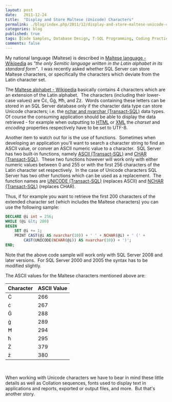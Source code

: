 ```yaml
---
layout: post
date:   2011-12-24
title:  "Display and Store Maltese (Unicode) Characters"
permalink: ./blog/index.php/2011/12/display-and-store-maltese-unicode-characters/
categories: blog
published: true
tags: [Code Samples, Database Design, T-SQL Programming, Coding Practices, data types, Development, SQL Server, Storage, Testing]
comments: false
---
```

My national language (Maltese) is described in [Maltese language - Wikipedia](http://en.wikipedia.org/wiki/Maltese_language/) as _"the only Semitic language written in the Latin alphabet in its standard form"_.  I was recently asked whether SQL Server can store Maltese characters, or specifically the characters which deviate from the Latin character set.

The [Maltese alphabet - Wikipedia](http://en.wikipedia.org/wiki/Maltese_alphabet/) basically contains 4 characters which are an extension of the Latin alphabet.  The characters (including their lower-case values) are Ċċ, Ġġ, Ħħ, and Żż.  Words containing these letters can be stored in an SQL Server database only if the character data type can store Unicode characters; i.e. the [nchar and nvarchar (Transact-SQL)](http://msdn.microsoft.com/en-us/library/ms186939.aspx) data types.  Of course the consuming application should be able to display the data retrieved - for example when outputting to [HTML](http://www.w3schools.com/tags/tag_meta.asp) or [XML](http://www.w3schools.com/Xml/xml_encoding.asp) the _charset_ and _encoding_ properties respectively have to be set to UTF-8.

Another item to watch out for is the use of functions.  Sometimes when developing an application you'll want to search a character string to find an ASCII value, or conver an ASCII numeric value to a character.  SQL Server has two built-in functions, namely [ASCII (Transact-SQL)](http://msdn.microsoft.com/en-us/library/ms177545.aspx) and [CHAR (Transact-SQL)](http://msdn.microsoft.com/en-us/library/ms187323.aspx).  These two functions however will work only with either numeric values between 0 and 255 or with the first 256 characters of the Latin character set respectively.  In the case of Unicode characters SQL Server has two other functions which can be used as a replacement.  The function names are [UNICODE (Transact-SQL)](http://msdn.microsoft.com/en-us/library/ms180059.aspx) (replaces ASCII) and [NCHAR (Transact-SQL)](http://msdn.microsoft.com/en-us/library/ms182673.aspx) (replaces CHAR).

Thus, if for example you want to retrieve the first 200 characters of the extended character set (which includes the Maltese characters) you can use the following sample:

``` sql
DECLARE @i int = 256;
WHILE (@i &lt; 200)
BEGIN
    SET @i += 1;
    PRINT CAST(@i AS nvarchar(10)) + ' ' + NCHAR(@i) + ' (' +
        CAST(UNICODE(NCHAR(@i)) AS nvarchar(10)) + ')';
END;
```

Note that the above code sample will work only with SQL Server 2008 and later versions.  For SQL Server 2000 and 2005 the syntax has to be modified slightly.

The ASCII values for the Maltese characters mentioned above are:

Character | ASCII Value
--------- | -----------
Ċ | 266
ċ | 267
Ġ | 288
ġ | 289
Ħ | 294
ħ | 295
Ż | 379
ż | 380
&nbsp;

When working with Unicode characters we have to bear in mind these little details as well as Collation sequences, fonts used to display text in applications and reports, exported or output files, and more.  But that's another story.
